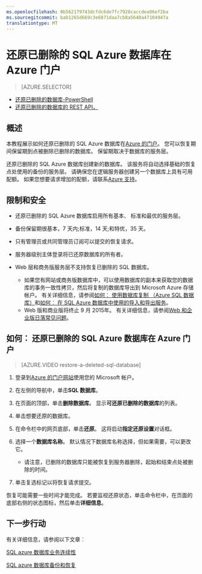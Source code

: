 ```yaml
---
ms.openlocfilehash: 0b562179743dcfdc6de7fc7928caccdea86ef2ba
ms.sourcegitcommit: bab1265d669c3e6871daa7cb8a5640a47104947a
translationtype: MT
---
```

<properties 
   pageTitle="还原已删除的 SQL Azure 数据库在 Azure 门户" 
   description="Microsoft Azure SQL 数据库，还原已删除的数据库，恢复已删除的数据库，Azure 管理门户，Azure 门户" 
   services="sql-database" 
   documentationCenter="" 
   authors="elfisher" 
   manager="jeffreyg" 
   editor="v-romcal"/>

<tags
   ms.service="sql-database"
   ms.devlang="NA"
   ms.topic="article"
   ms.tgt_pltfrm="NA"
   ms.workload="storage-backup-recovery" 
   ms.date="07/24/2015"
   ms.author="elfish; v-romcal"/>

# 还原已删除的 SQL Azure 数据库在 Azure 门户

> [AZURE.SELECTOR]
- [还原已删除的数据库-PowerShell](sql-database-restore-deleted-database-tutorial-powershell.md)
- [还原已删除的数据库的 REST API，](sql-database-restore-deleted-database-tutorial-rest.md)

## 概述

本教程展示如何还原已删除的 SQL Azure 数据库在[Azure 的门户](http://manage.windowsazure.com)。 您可以恢复期间保留期到点被删除已删除的数据库。 保留期取决于数据库的服务层。

还原已删除的 SQL Azure 数据库创建新的数据库。 该服务将自动选择基础的恢复点处使用的备份的服务层。 请确保您在逻辑服务器创建另一个数据库上具有可用配额。 如果您想要请求增加的配额，请联系[Azure 支持](http://azure.microsoft.com/support/options/)。

## 限制和安全

* 还原已删除的 SQL Azure 数据库启用所有基本、 标准和最优的服务层。 

* 备份保留期很基本，7 天内;标准，14 天;和特优，35 天。

* 只有管理员或共同管理员订阅可以提交的恢复请求。

* 服务器级别主体登录将已还原数据库的所有者。
 
* Web 层和商务版服务层不支持恢复已删除的 SQL 数据库。
 
    * 如果您有网站或商务版数据库中，可以使用数据库的副本来获取您的数据库的事务一致性拷贝，然后将复制的数据库导出到 Microsoft Azure 存储帐户。 有关详细信息，请参阅[如何︰ 使用数据库复制 （Azure SQL 数据库）](http://msdn.microsoft.com/library/azure/ff951631.aspx)和[如何︰ 在 SQL Azure 数据库中使用的导入和导出服务](http://msdn.microsoft.com/library/azure/hh335292.aspx)。
    * Web 版和商业版将终止 9 月 2015年。 有关详细信息，请参阅[Web 和企业版日落常见问题](http://msdn.microsoft.com/library/azure/dn741330.aspx)。

## 如何︰ 还原已删除的 SQL Azure 数据库在 Azure 门户

> [AZURE.VIDEO restore-a-deleted-sql-database]

1. 登录到[Azure 的门户网站](http://manage.windowsazure.com)使用您的 Microsoft 帐户。

2. 在左侧的导航中，单击**SQL 数据库**。

3. 在页面的顶部，单击**删除数据库**。 显示**可还原已删除的数据库**的列表。 

4. 单击想要还原的数据库。

6. 在命令栏中的网页底部，单击**还原**。 这将启动**指定还原设置**对话框。 

7. 选择一个**数据库名称**。 默认情况下数据库名称选择，但如果需要，可以更改它。   

    * 请注意，已删除的数据库只能被恢复到服务器删除，起始和结束点处被删除的时间。   

8. 单击复选标记以将恢复请求提交。

恢复可能需要一些时间才能完成。 若要监视还原状态，单击命令栏中，在页面的底部右侧的状态图标，然后单击**详细信息**。

## 下一步行动

有关详细信息，请参阅以下文章︰ 

[SQL azure 数据库业务连续性](http://msdn.microsoft.com/library/azure/hh852669.aspx)

[SQL azure 数据库备份和恢复](http://msdn.microsoft.com/library/azure/jj650016.aspx) 